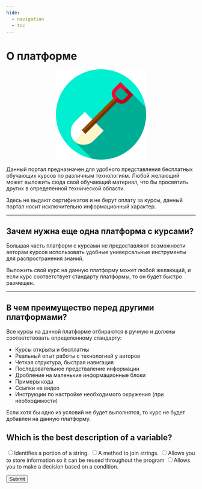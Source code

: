 ```yaml
---
hide:
  - navigation
  - toc
---
```


# О платформе


<p align="center">
  <img width="240px" height="240px" src="shovel.png" alt="logo"/>
</p>




Данный портал предназначен для удобного представления бесплатных обучающих курсов по различным технологиям. Любой желающий может выложить сюда свой обучающий материал, что бы просвятить других в определенной технической области.

Здесь не выдают сертификатов и не берут оплату за курсы, данный портал носит исключительно информационный характер.

--- 
## Зачем нужна еще одна платформа с курсами?

Большая часть платформ с курсами не предоставляют возможности авторам курсов использовать удобные универсальные инструменты для распространения знаний.

Выложить свой курс на данную платформу может любой желающий, и если курс соответствует стандарту платформы, то он будет быстро размещен.

---
## В чем преимущество перед другими платформами?

Все курсы на данной платформе отбираются в ручную и должны соответствовать определенному стандарту:

- Курсы открыты и бесплатны
- Реальный опыт работы с технологией у авторов
- Четкая структура, быстрая навигация
- Последовательное предстваление информации
- Дробление на маленькие информационные блоки
- Примеры кода
- Ссылки на видео
- Инструкции по настройке необходимого окружения (при необходимости)

Если хотя бы одно из условий не будет выполнятся, то курс не будет добавлен на данную платформу.


<form id="form1">

<h2>Which is the best description of a variable?</h2>
<label for="var_string"><input type="radio" name="variable" value="0" id="var_string" />Identifies a portion of a string.</label>
<label for="var_join"><input type="radio" name="variable" value="0" id="var_join" />A method to join strings.</label>
<label for="var_info"><input type="radio" name="variable" value="25" id="var_info" />Allows you to store information so it can be reused throughout the program</label>
<label for="var_condition"><input type="radio" name="variable" value="0" id="var_condition"/>Allows you to make a decision based on a condition.</label>

<button type="submit" value="Submit">Submit</button>

</form>
